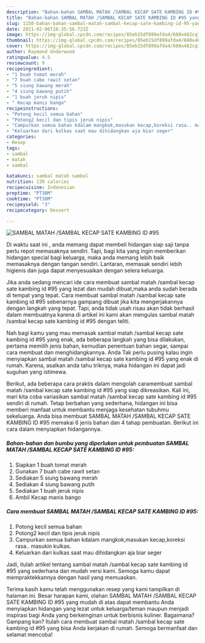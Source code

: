 ```yaml
---
description: "Bahan-bahan SAMBAL MATAH /SAMBAL KECAP SATE KAMBING ID #95 yang lezat dan Mudah Dibuat"
title: "Bahan-bahan SAMBAL MATAH /SAMBAL KECAP SATE KAMBING ID #95 yang lezat dan Mudah Dibuat"
slug: 1150-bahan-bahan-sambal-matah-sambal-kecap-sate-kambing-id-95-yang-lezat-dan-mudah-dibuat
date: 2021-02-06T16:35:56.723Z
image: https://img-global.cpcdn.com/recipes/85eb15df899afda4/680x482cq70/sambal-matah-sambal-kecap-sate-kambing-id-95-foto-resep-utama.jpg
thumbnail: https://img-global.cpcdn.com/recipes/85eb15df899afda4/680x482cq70/sambal-matah-sambal-kecap-sate-kambing-id-95-foto-resep-utama.jpg
cover: https://img-global.cpcdn.com/recipes/85eb15df899afda4/680x482cq70/sambal-matah-sambal-kecap-sate-kambing-id-95-foto-resep-utama.jpg
author: Raymond Underwood
ratingvalue: 4.5
reviewcount: 9
recipeingredient:
- "1 buah tomat merah"
- "7 buah cabe rawit setan"
- "5 siung bawang merah"
- "4 siung bawang putih"
- "1 buah jeruk nipis"
- " Kecap manis bango"
recipeinstructions:
- "Potong kecil semua bahan"
- "Potong2 kecil dan tipis jeruk nipis"
- "Campurkan semua bahan kdalam mangkok,masukan kecap,koreksi rasa.. masukin kulkas."
- "Keluarkan dari kulkas saat mau dihidangkan aja biar seger"
categories:
- Resep
tags:
- sambal
- matah
- sambal

katakunci: sambal matah sambal 
nutrition: 139 calories
recipecuisine: Indonesian
preptime: "PT30M"
cooktime: "PT38M"
recipeyield: "3"
recipecategory: Dessert

---
```



![SAMBAL MATAH /SAMBAL KECAP SATE KAMBING ID #95](https://img-global.cpcdn.com/recipes/85eb15df899afda4/680x482cq70/sambal-matah-sambal-kecap-sate-kambing-id-95-foto-resep-utama.jpg)

Di waktu  saat ini , anda memang dapat membeli hidangan siap saji tanpa perlu repot memasaknya sendiri. Tapi, bagi kita yang ingin memberikan hidangan special bagi keluarga, maka anda memang lebih baik memasaknya dengan tangan sendiri. Lantaran, memasak sendiri lebih higienis dan juga dapat menyesuaikan dengan selera keluarga.

Jika anda sedang mencari ide cara membuat sambal matah /sambal kecap sate kambing id #95 yang lezat dan mudah dibuat,maka anda sudah berada di tempat yang tepat. Cara membuat sambal matah /sambal kecap sate kambing id #95  sebenarnya gampang dibuat jika kita mengerjakannya dengan langkah yang tepat. Tapi, anda tidak usah risau akan tidak berhasil dalam membuatnya 
karena di artikel ini kami akan mengulas sambal matah /sambal kecap sate kambing id #95 dengan teliti.  



Nah bagi kamu yang mau memasak sambal matah /sambal kecap sate kambing id #95 yang enak, ada beberapa langkah yang bisa dilakukan, pertama memilih jenis bahan, kemudian penentuan bahan segar, sampai cara membuat dan menghidangkannya. Anda Tak perlu pusing kalau ingin menyiapkan sambal matah /sambal kecap sate kambing id #95 yang enak di rumah. Karena, asalkan anda  tahu triknya, maka hidangan ini dapat jadi suguhan yang istimewa.

Berikut, ada beberapa cara praktis  dalam mengolah caramembuat sambal matah /sambal kecap sate kambing id #95 yang siap dikreasikan. Kali ini, mari kita coba variasikan sambal matah /sambal kecap sate kambing id #95 sendiri di rumah. Tetap berbahan yang sederhana, hidangan ini bisa memberi manfaat untuk membantu menjaga kesehatan tubuhmu sekeluarga. Anda bisa membuat SAMBAL MATAH /SAMBAL KECAP SATE KAMBING ID #95 memakai 6 jenis bahan dan 4 tahap pembuatan. Berikut ini cara dalam menyiapkan hidangannya.

<!--inarticleads1-->

##### Bahan-bahan dan bumbu yang diperlukan untuk pembuatan SAMBAL MATAH /SAMBAL KECAP SATE KAMBING ID #95:

1. Siapkan 1 buah tomat merah
1. Gunakan 7 buah cabe rawit setan
1. Sediakan 5 siung bawang merah
1. Sediakan 4 siung bawang putih
1. Sediakan 1 buah jeruk nipis
1. Ambil  Kecap manis bango




<!--inarticleads2-->

##### Cara membuat SAMBAL MATAH /SAMBAL KECAP SATE KAMBING ID #95:

1. Potong kecil semua bahan
1. Potong2 kecil dan tipis jeruk nipis
1. Campurkan semua bahan kdalam mangkok,masukan kecap,koreksi rasa.. masukin kulkas.
1. Keluarkan dari kulkas saat mau dihidangkan aja biar seger




Jadi, itulah artikel tentang  sambal matah /sambal kecap sate kambing id #95  yang sederhana dan mudah versi kami. Semoga kamu dapat mempraktekkannya dengan hasil yang memuaskan. 

Terima kasih kamu telah menggunakan resep yang kami tampilkan di halaman ini. Besar harapan kami, olahan  SAMBAL MATAH /SAMBAL KECAP SATE KAMBING ID #95 yang mudah di atas dapat membantu Anda menyiapkan hidangan yang lezat untuk keluarga/teman maupun menjadi inspirasi bagi Anda yang berkeinginan untuk berbisnis kuliner. Bagaimana? Gampang kan? Itulah cara membuat sambal matah /sambal kecap sate kambing id #95 yang bisa Anda kerjakan di rumah. Semoga bermanfaat dan selamat mencoba!

